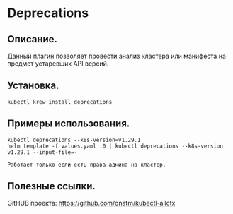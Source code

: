 # Deprecations

## Описание.
Данный плагин позволяет провести анализ кластера или манифеста на предмет устаревших API версий.

## Установка.
```
kubectl krew install deprecations
```

## Примеры использования.
```
kubectl deprecations --k8s-version=v1.29.1
helm template -f values.yaml .0 | kubectl deprecations --k8s-version v1.29.1 --input-file=-

Работает только если есть права админа на кластер.
```

## Полезные ссылки.
GitHUB проекта: https://github.com/onatm/kubectl-allctx
